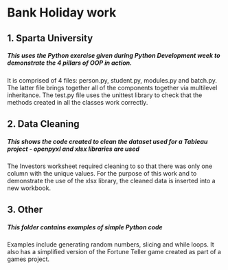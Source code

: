 # Bank Holiday work

## 1. Sparta University
##### This uses the Python exercise given during Python Development week to demonstrate the 4 pillars of OOP in action. 
It is comprised of 4 files: person.py, student.py, modules.py and batch.py. The latter file brings together all of the components together via multilevel inheritance. The test.py file uses the unittest library to check that the methods created in all the classes work correctly.

## 2. Data Cleaning
##### This shows the code created to clean the dataset used for a Tableau project - openpyxl and xlsx libraries are used
The Investors worksheet required cleaning to so that there was only one column with the unique values. For the purpose of this work and to demonstrate the use of the xlsx library, the cleaned data is inserted into a new workbook.

## 3. Other
##### This folder contains examples of simple Python code
Examples include generating random numbers, slicing and while loops. It also has a simplified version of the Fortune Teller game created as part of a games project.